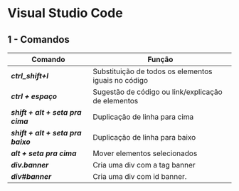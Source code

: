 
#  Visual Studio Code



## 1 - Comandos

|                     Comando                   | Função                                                        |
| --------------------------------------------- | ----------                                                    |
|       _**ctrl_shift+l**_                      |     Substituição de todos os elementos iguais no código       |
|         _**ctrl + espaço**_                   |     Sugestão de código ou link/explicação de elementos        |
|        _**shift + alt + seta pra cima**_      |     Duplicação de linha para cima                             |
|         _**shift + alt + seta pra baixo**_    |     Duplicação de linha para baixo                            |
|        _**alt + seta pra cima**_              |     Mover elementos selecionados                              |
|       _**div.banner**_                        |     Cria uma div com a tag banner                             |
|       _**div#banner**_                        |     Cria uma div com id banner.                               |



